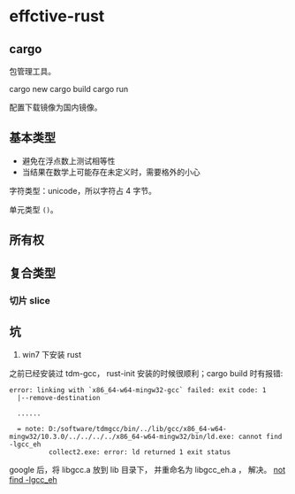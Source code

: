 # effctive-rust

## cargo

包管理工具。

cargo new
cargo build
cargo run

配置下载镜像为国内镜像。

## 基本类型

* 避免在浮点数上测试相等性
* 当结果在数学上可能存在未定义时，需要格外的小心

字符类型：unicode，所以字符占 4 字节。

单元类型 `()`。

## 所有权

## 复合类型

### 切片 slice

## 坑

1. win7 下安装 rust

之前已经安装过 tdm-gcc， rust-init 安装的时候很顺利；cargo build 时有报错:
```
error: linking with `x86_64-w64-mingw32-gcc` failed: exit code: 1
  |--remove-destination
  
  ......
  
  = note: D:/software/tdmgcc/bin/../lib/gcc/x86_64-w64-mingw32/10.3.0/../../../../x86_64-w64-mingw32/bin/ld.exe: cannot find -lgcc_eh
          collect2.exe: error: ld returned 1 exit status
```

google 后，将 libgcc.a 放到 lib 目录下， 并重命名为 libgcc_eh.a ， 解决。
[not find -lgcc_eh](https://blog.csdn.net/zhi443/article/details/54094325)